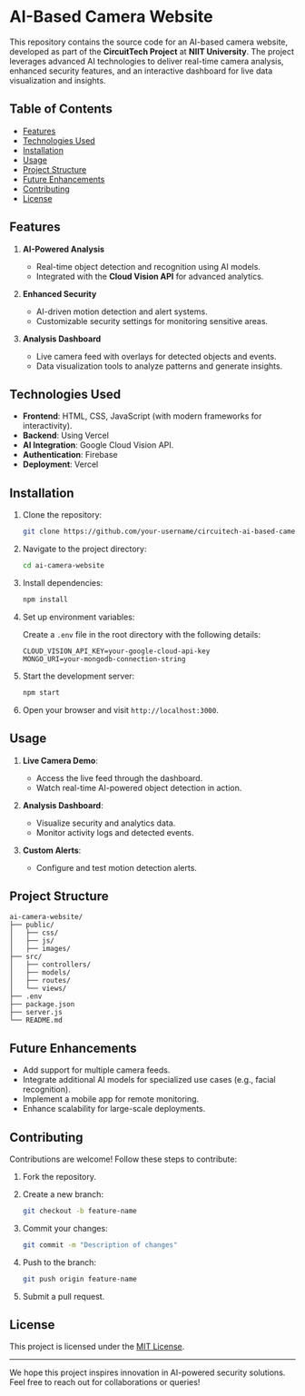 # AI-Based Camera Website

This repository contains the source code for an AI-based camera website, developed as part of the **CircuitTech Project** at **NIIT University**. The project leverages advanced AI technologies to deliver real-time camera analysis, enhanced security features, and an interactive dashboard for live data visualization and insights.

## Table of Contents

- [Features](#features)
- [Technologies Used](#technologies-used)
- [Installation](#installation)
- [Usage](#usage)
- [Project Structure](#project-structure)
- [Future Enhancements](#future-enhancements)
- [Contributing](#contributing)
- [License](#license)

## Features

1. **AI-Powered Analysis**
   - Real-time object detection and recognition using AI models.
   - Integrated with the **Cloud Vision API** for advanced analytics.

2. **Enhanced Security**
   - AI-driven motion detection and alert systems.
   - Customizable security settings for monitoring sensitive areas.

3. **Analysis Dashboard**
   - Live camera feed with overlays for detected objects and events.
   - Data visualization tools to analyze patterns and generate insights.

## Technologies Used

- **Frontend**: HTML, CSS, JavaScript (with modern frameworks for interactivity).
- **Backend**: Using Vercel
- **AI Integration**: Google Cloud Vision API.
- **Authentication**: Firebase
- **Deployment**: Vercel

## Installation

1. Clone the repository:

   ```bash
   git clone https://github.com/your-username/circuitech-ai-based-camera.git
   ```

2. Navigate to the project directory:

   ```bash
   cd ai-camera-website
   ```

3. Install dependencies:

   ```bash
   npm install
   ```

4. Set up environment variables:

   Create a `.env` file in the root directory with the following details:

   ```
   CLOUD_VISION_API_KEY=your-google-cloud-api-key
   MONGO_URI=your-mongodb-connection-string
   ```

5. Start the development server:

   ```bash
   npm start
   ```

6. Open your browser and visit `http://localhost:3000`.

## Usage

1. **Live Camera Demo**:
   - Access the live feed through the dashboard.
   - Watch real-time AI-powered object detection in action.

2. **Analysis Dashboard**:
   - Visualize security and analytics data.
   - Monitor activity logs and detected events.

3. **Custom Alerts**:
   - Configure and test motion detection alerts.

## Project Structure

```
ai-camera-website/
├── public/
│   ├── css/
│   ├── js/
│   ├── images/
├── src/
│   ├── controllers/
│   ├── models/
│   ├── routes/
│   └── views/
├── .env
├── package.json
├── server.js
└── README.md
```

## Future Enhancements

- Add support for multiple camera feeds.
- Integrate additional AI models for specialized use cases (e.g., facial recognition).
- Implement a mobile app for remote monitoring.
- Enhance scalability for large-scale deployments.

## Contributing

Contributions are welcome! Follow these steps to contribute:

1. Fork the repository.
2. Create a new branch:

   ```bash
   git checkout -b feature-name
   ```

3. Commit your changes:

   ```bash
   git commit -m "Description of changes"
   ```

4. Push to the branch:

   ```bash
   git push origin feature-name
   ```

5. Submit a pull request.

## License

This project is licensed under the [MIT License](LICENSE).

---

We hope this project inspires innovation in AI-powered security solutions. Feel free to reach out for collaborations or queries!
